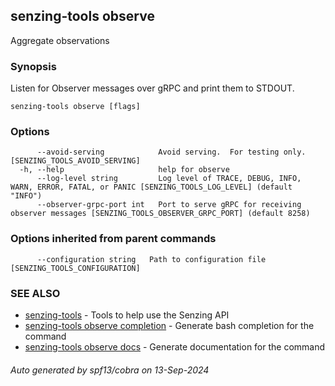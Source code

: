 ## senzing-tools observe

Aggregate observations

### Synopsis


Listen for Observer messages over gRPC and print them to STDOUT.
    

```
senzing-tools observe [flags]
```

### Options

```
      --avoid-serving            Avoid serving.  For testing only. [SENZING_TOOLS_AVOID_SERVING]
  -h, --help                     help for observe
      --log-level string         Log level of TRACE, DEBUG, INFO, WARN, ERROR, FATAL, or PANIC [SENZING_TOOLS_LOG_LEVEL] (default "INFO")
      --observer-grpc-port int   Port to serve gRPC for receiving observer messages [SENZING_TOOLS_OBSERVER_GRPC_PORT] (default 8258)
```

### Options inherited from parent commands

```
      --configuration string   Path to configuration file [SENZING_TOOLS_CONFIGURATION]
```

### SEE ALSO

* [senzing-tools](senzing-tools.md)	 - Tools to help use the Senzing API
* [senzing-tools observe completion](senzing-tools_observe_completion.md)	 - Generate bash completion for the command
* [senzing-tools observe docs](senzing-tools_observe_docs.md)	 - Generate documentation for the command

###### Auto generated by spf13/cobra on 13-Sep-2024
